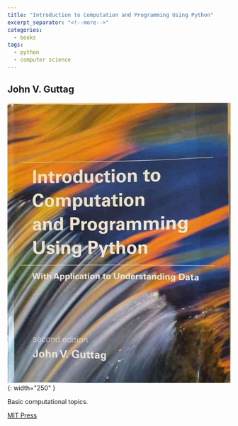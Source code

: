 ```yaml
---
title: "Introduction to Computation and Programming Using Python"
excerpt_separator: "<!--more-->"
categories:
  - books
tags:
  - python
  - computer science
---
```



## John V. Guttag


![alt text](/images/book_covers/guttig.jpg "Title"){: width="250" }

<!--more-->

Basic computational topics.



[MIT Press](https://mitpress.mit.edu/books/introduction-computation-and-programming-using-python-second-edition/)




